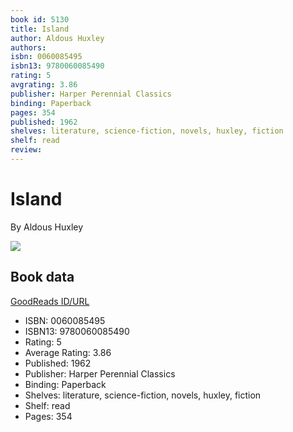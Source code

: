 ```yaml
---
book id: 5130
title: Island
author: Aldous Huxley
authors: 
isbn: 0060085495
isbn13: 9780060085490
rating: 5
avgrating: 3.86
publisher: Harper Perennial Classics
binding: Paperback
pages: 354
published: 1962
shelves: literature, science-fiction, novels, huxley, fiction
shelf: read
review: 
---
```


# Island

By Aldous Huxley

![](https://i.gr-assets.com/images/S/compressed.photo.goodreads.com/books/1375947541l/5130.jpg)

## Book data

[GoodReads ID/URL](https://www.goodreads.com/book/show/5130)

- ISBN: 0060085495
- ISBN13: 9780060085490
- Rating: 5
- Average Rating: 3.86
- Published: 1962
- Publisher: Harper Perennial Classics
- Binding: Paperback
- Shelves: literature, science-fiction, novels, huxley, fiction
- Shelf: read
- Pages: 354

